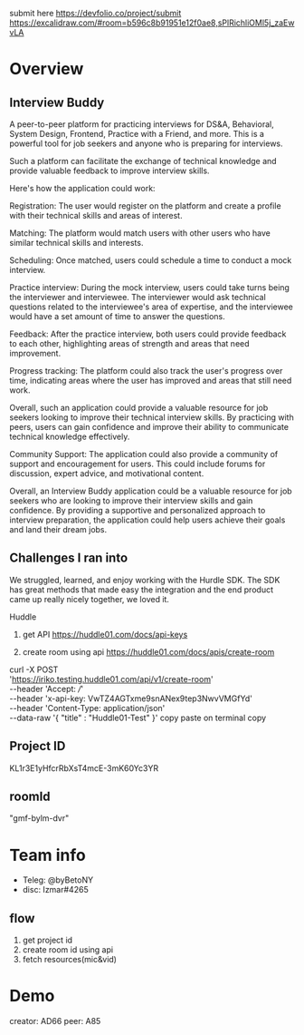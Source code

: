 submit here https://devfolio.co/project/submit
https://excalidraw.com/#room=b596c8b91951e12f0ae8,sPlRichliOMl5j_zaEwvLA

# Overview

## Interview Buddy

A peer-to-peer platform for practicing interviews for DS&A, Behavioral, System Design, Frontend, Practice with a Friend, and more. This is a powerful tool for job seekers and anyone who is preparing for interviews.

 Such a platform can facilitate the exchange of technical knowledge and provide valuable feedback to improve interview skills.

Here's how the application could work:

Registration: The user would register on the platform and create a profile with their technical skills and areas of interest.

Matching: The platform would match users with other users who have similar technical skills and interests.

Scheduling: Once matched, users could schedule a time to conduct a mock interview.

Practice interview: During the mock interview, users could take turns being the interviewer and interviewee. The interviewer would ask technical questions related to the interviewee's area of expertise, and the interviewee would have a set amount of time to answer the questions.

Feedback: After the practice interview, both users could provide feedback to each other, highlighting areas of strength and areas that need improvement.

Progress tracking: The platform could also track the user's progress over time, indicating areas where the user has improved and areas that still need work.

Overall, such an application could provide a valuable resource for job seekers looking to improve their technical interview skills. By practicing with peers, users can gain confidence and improve their ability to communicate technical knowledge effectively.


Community Support: The application could also provide a community of support and encouragement for users. This could include forums for discussion, expert advice, and motivational content.

Overall, an Interview Buddy application could be a valuable resource for job seekers who are looking to improve their interview skills and gain confidence. By providing a supportive and personalized approach to interview preparation, the application could help users achieve their goals and land their dream jobs.

## Challenges I ran into
We struggled, learned, and enjoy working with the Hurdle SDK. The SDK has great methods that made easy the integration and the end product came up really nicely together, we loved it.


Huddle
1. get API
https://huddle01.com/docs/api-keys

2. create room using api
https://huddle01.com/docs/apis/create-room


curl -X POST \
'https://iriko.testing.huddle01.com/api/v1/create-room' \
--header 'Accept: */*' \
--header 'x-api-key: VwTZ4AGTxme9snANex9tep3NwvVMGfYd' \
--header 'Content-Type: application/json' \
--data-raw '{
"title" : "Huddle01-Test"
}'
copy paste on terminal copy

## Project ID
KL1r3E1yHfcrRbXsT4mcE-3mK60Yc3YR

## roomId
"gmf-bylm-dvr"


# Team info
 - Teleg: @byBetoNY
 - disc: Izmar#4265


## flow
1. get project id
2. create room  id using api
3. fetch resources(mic&vid)





# Demo
creator: AD66
peer: A85
